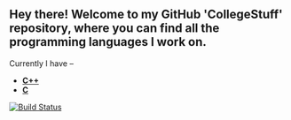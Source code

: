 Hey there! Welcome to my GitHub 'CollegeStuff' repository, where you can find all the programming languages I work on.
---
Currently I have –

* <b>[C++](/programs/cpp)</b>
* <b>[C](/programs/c)</b>

[![Build Status](https://travis-ci.org/crazyuploader/CollegeStuff.svg?branch=master)](https://travis-ci.org/crazyuploader/CollegeStuff)
